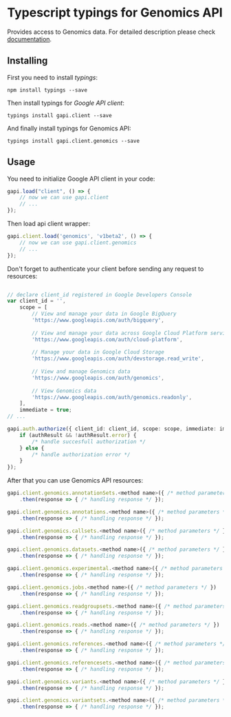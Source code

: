 # Typescript typings for Genomics API
Provides access to Genomics data.
For detailed description please check [documentation](https://developers.google.com/genomics/v1beta2/reference).

## Installing

First you need to install *typings*:
```
npm install typings --save 
```

Then install typings for *Google API client*:
```
typings install gapi.client --save 
```

And finally install typings for Genomics API:
```
typings install gapi.client.genomics --save 
```

## Usage

You need to initialize Google API client in your code:
```typescript
gapi.load("client", () => { 
    // now we can use gapi.client
    // ... 
});
```

Then load api client wrapper:
```typescript
gapi.client.load('genomics', 'v1beta2', () => {
    // now we can use gapi.client.genomics
    // ... 
});
```

Don't forget to authenticate your client before sending any request to resources:
```typescript

// declare client_id registered in Google Developers Console
var client_id = '',
    scope = [     
        // View and manage your data in Google BigQuery
        'https://www.googleapis.com/auth/bigquery',
    
        // View and manage your data across Google Cloud Platform services
        'https://www.googleapis.com/auth/cloud-platform',
    
        // Manage your data in Google Cloud Storage
        'https://www.googleapis.com/auth/devstorage.read_write',
    
        // View and manage Genomics data
        'https://www.googleapis.com/auth/genomics',
    
        // View Genomics data
        'https://www.googleapis.com/auth/genomics.readonly',
    ],
    immediate = true;
// ...

gapi.auth.authorize({ client_id: client_id, scope: scope, immediate: immediate }, authResult => {
    if (authResult && !authResult.error) {
        /* handle succesfull authorization */
    } else {
        /* handle authorization error */
    }
});            
```

After that you can use Genomics API resources:

```typescript
gapi.client.genomics.annotationSets.<method name>({ /* method parameters */ })
    .then(response => { /* handling response */ });

gapi.client.genomics.annotations.<method name>({ /* method parameters */ })
    .then(response => { /* handling response */ });

gapi.client.genomics.callsets.<method name>({ /* method parameters */ })
    .then(response => { /* handling response */ });

gapi.client.genomics.datasets.<method name>({ /* method parameters */ })
    .then(response => { /* handling response */ });

gapi.client.genomics.experimental.<method name>({ /* method parameters */ })
    .then(response => { /* handling response */ });

gapi.client.genomics.jobs.<method name>({ /* method parameters */ })
    .then(response => { /* handling response */ });

gapi.client.genomics.readgroupsets.<method name>({ /* method parameters */ })
    .then(response => { /* handling response */ });

gapi.client.genomics.reads.<method name>({ /* method parameters */ })
    .then(response => { /* handling response */ });

gapi.client.genomics.references.<method name>({ /* method parameters */ })
    .then(response => { /* handling response */ });

gapi.client.genomics.referencesets.<method name>({ /* method parameters */ })
    .then(response => { /* handling response */ });

gapi.client.genomics.variants.<method name>({ /* method parameters */ })
    .then(response => { /* handling response */ });

gapi.client.genomics.variantsets.<method name>({ /* method parameters */ })
    .then(response => { /* handling response */ });
```